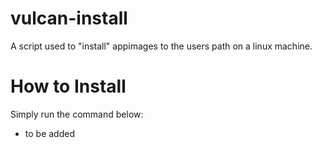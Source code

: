 # vulcan-install
A script used to "install" appimages to the users path on a linux machine.

# How to Install
Simply run the command below:
  - to be added
